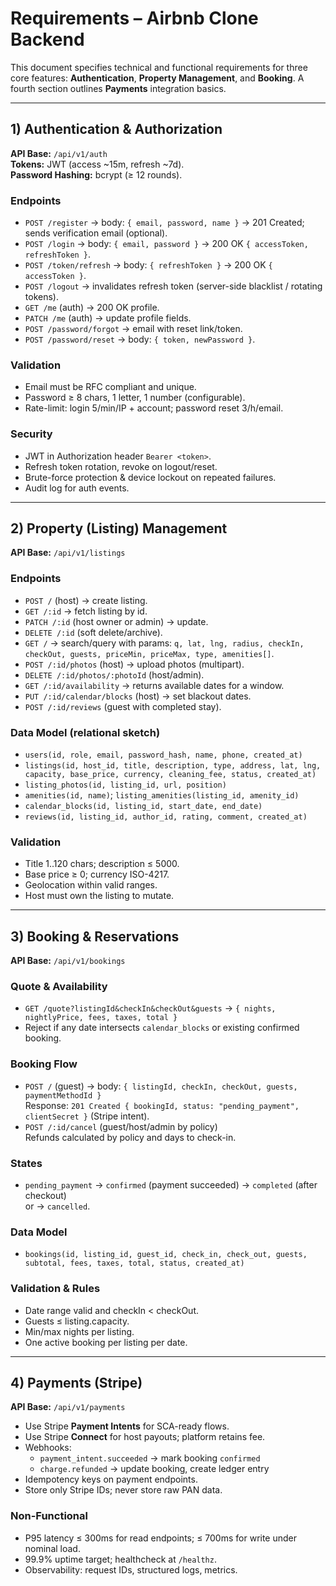 # Requirements – Airbnb Clone Backend

This document specifies technical and functional requirements for three core features: **Authentication**, **Property Management**, and **Booking**. A fourth section outlines **Payments** integration basics.

---
## 1) Authentication & Authorization

**API Base:** `/api/v1/auth`  
**Tokens:** JWT (access ~15m, refresh ~7d).  
**Password Hashing:** bcrypt (≥ 12 rounds).

### Endpoints
- `POST /register` → body: `{ email, password, name }` → 201 Created; sends verification email (optional).
- `POST /login` → body: `{ email, password }` → 200 OK `{ accessToken, refreshToken }`.
- `POST /token/refresh` → body: `{ refreshToken }` → 200 OK `{ accessToken }`.
- `POST /logout` → invalidates refresh token (server-side blacklist / rotating tokens).
- `GET /me` (auth) → 200 OK profile.
- `PATCH /me` (auth) → update profile fields.
- `POST /password/forgot` → email with reset link/token.
- `POST /password/reset` → body: `{ token, newPassword }`.

### Validation
- Email must be RFC compliant and unique.
- Password ≥ 8 chars, 1 letter, 1 number (configurable).
- Rate-limit: login 5/min/IP + account; password reset 3/h/email.

### Security
- JWT in Authorization header `Bearer <token>`.
- Refresh token rotation, revoke on logout/reset.
- Brute-force protection & device lockout on repeated failures.
- Audit log for auth events.

---
## 2) Property (Listing) Management

**API Base:** `/api/v1/listings`

### Endpoints
- `POST /` (host) → create listing.
- `GET /:id` → fetch listing by id.
- `PATCH /:id` (host owner or admin) → update.
- `DELETE /:id` (soft delete/archive).
- `GET /` → search/query with params: `q, lat, lng, radius, checkIn, checkOut, guests, priceMin, priceMax, type, amenities[]`.
- `POST /:id/photos` (host) → upload photos (multipart).
- `DELETE /:id/photos/:photoId` (host/admin).
- `GET /:id/availability` → returns available dates for a window.
- `PUT /:id/calendar/blocks` (host) → set blackout dates.
- `POST /:id/reviews` (guest with completed stay).

### Data Model (relational sketch)
- `users(id, role, email, password_hash, name, phone, created_at)`
- `listings(id, host_id, title, description, type, address, lat, lng, capacity, base_price, currency, cleaning_fee, status, created_at)`
- `listing_photos(id, listing_id, url, position)`
- `amenities(id, name)`; `listing_amenities(listing_id, amenity_id)`
- `calendar_blocks(id, listing_id, start_date, end_date)`
- `reviews(id, listing_id, author_id, rating, comment, created_at)`

### Validation
- Title 1..120 chars; description ≤ 5000.
- Base price ≥ 0; currency ISO-4217.
- Geolocation within valid ranges.
- Host must own the listing to mutate.

---
## 3) Booking & Reservations

**API Base:** `/api/v1/bookings`

### Quote & Availability
- `GET /quote?listingId&checkIn&checkOut&guests` → `{ nights, nightlyPrice, fees, taxes, total }`
- Reject if any date intersects `calendar_blocks` or existing confirmed booking.

### Booking Flow
- `POST /` (guest) → body: `{ listingId, checkIn, checkOut, guests, paymentMethodId }`  
  Response: `201 Created { bookingId, status: "pending_payment", clientSecret }` (Stripe intent).
- `POST /:id/cancel` (guest/host/admin by policy)  
  Refunds calculated by policy and days to check-in.

### States
- `pending_payment` → `confirmed` (payment succeeded) → `completed` (after checkout)  
  or → `cancelled`.

### Data Model
- `bookings(id, listing_id, guest_id, check_in, check_out, guests, subtotal, fees, taxes, total, status, created_at)`

### Validation & Rules
- Date range valid and checkIn < checkOut.
- Guests ≤ listing.capacity.
- Min/max nights per listing.
- One active booking per listing per date.

---
## 4) Payments (Stripe)

**API Base:** `/api/v1/payments`

- Use Stripe **Payment Intents** for SCA-ready flows.
- Use Stripe **Connect** for host payouts; platform retains fee.
- Webhooks:
  - `payment_intent.succeeded` → mark booking `confirmed`
  - `charge.refunded` → update booking, create ledger entry
- Idempotency keys on payment endpoints.
- Store only Stripe IDs; never store raw PAN data.

### Non-Functional
- P95 latency ≤ 300ms for read endpoints; ≤ 700ms for write under nominal load.
- 99.9% uptime target; healthcheck at `/healthz`.
- Observability: request IDs, structured logs, metrics.
